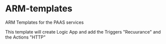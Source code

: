 # ARM-templates
ARM Templates for the PAAS services

This template will create Logic App and add the Triggers "Recuurance" and the Actions "HTTP"
